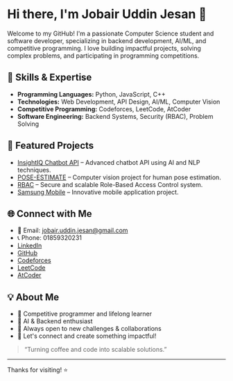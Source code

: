 # Hi there, I'm Jobair Uddin Jesan 👋

Welcome to my GitHub! I'm a passionate Computer Science student and software developer, specializing in backend development, AI/ML, and competitive programming. I love building impactful projects, solving complex problems, and participating in programming competitions.

## 🚀 Skills & Expertise

- **Programming Languages:** Python, JavaScript, C++
- **Technologies:** Web Development, API Design, AI/ML, Computer Vision
- **Competitive Programming:** Codeforces, LeetCode, AtCoder
- **Software Engineering:** Backend Systems, Security (RBAC), Problem Solving

## 🌟 Featured Projects

- [InsightIQ Chatbot API](https://github.com/Jobairshi/InsightIQ-Chatbot-API) – Advanced chatbot API using AI and NLP techniques.
- [POSE-ESTIMATE](https://github.com/Jobairshi/POSE-ESTIMATE) – Computer vision project for human pose estimation.
- [RBAC](https://github.com/Jobairshi/RBAC) – Secure and scalable Role-Based Access Control system.
- [Samsung Mobile](https://github.com/Jobairshi/Samsung_Mobile) – Innovative mobile application project.

## 🌐 Connect with Me

- 📧 Email: jobair.uddin.jesan@gmail.com
- 📞 Phone: 01859320231
- [LinkedIn](https://linkedin.com/in/jobairuddin)
- [GitHub](https://github.com/Jobairshi)
- [Codeforces](https://codeforces.com/profile/Jobair_uddin)
- [LeetCode](https://leetcode.com/u/Jobair_Uddin/)
- [AtCoder](https://atcoder.jp/users/jobair121)

## 💡 About Me

- 🎯 Competitive programmer and lifelong learner
- 🤖 AI & Backend enthusiast
- 🌱 Always open to new challenges & collaborations
- 💬 Let's connect and create something impactful!

> “Turning coffee and code into scalable solutions.”

---

Thanks for visiting! ⭐️
